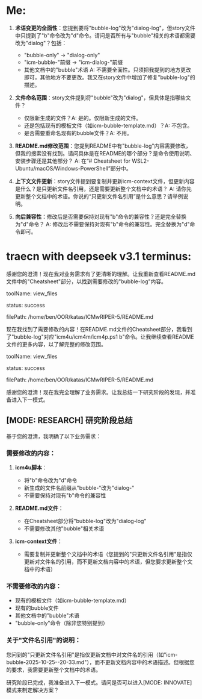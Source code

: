 # Me:

1. **术语变更的全面性**：您提到要将"bubble-log"改为"dialog-log"，但story文件中只提到了"b"命令改为"d"命令。请问是否所有与"bubble"相关的术语都需要改为"dialog"？包括：
   - "bubble-only" → "dialog-only"
   - "icm-bubble-"前缀 → "icm-dialog-"前缀
   - 其他文档中的"bubble"术语
A: 不需要全面性。只须把我提到的地方更改即可，其他地方不要更改。我又在story文件中增加了修复"bubble-log"的描述。

2. **文件命名范围**：story文件提到将"bubble"改为"dialog"，但具体是指哪些文件？
   - 仅限新生成的文件？A: 是的。仅限新生成的文件。
   - 还是包括现有的模板文件（如icm-bubble-template.md）？A: 不包含。
   - 是否需要重命名现有的bubble文件？A: 不用。

3. **README.md修改范围**：您提到README中有"bubble-log"内容需要修改，但我的搜索没有找到。请问具体是在README的哪个部分？是命令使用说明、安装步骤还是其他部分？
A: 在“# Cheatsheet for WSL2-Ubuntu/macOS/Windows-PowerShell”部分中。

4. **上下文文件更新**：story文件提到要复制并更新icm-context文件，但更新内容是什么？是只更新文件名引用，还是需要更新整个文档中的术语？
A: 请你先更新整个文档中的术语。你说的“只更新文件名引用”是什么意思？请举例说明。

5. **向后兼容性**：修改后是否需要保持对现有"b"命令的兼容性？还是完全替换为"d"命令？
A: 修改后不需要保持对现有"b"命令的兼容性。完全替换为"d"命令即可。


# traecn with deepseek v3.1 terminus:
          
感谢您的澄清！现在我对业务需求有了更清晰的理解。让我重新查看README.md文件中的"Cheatsheet"部分，以找到需要修改的"bubble-log"内容。
        
            
toolName: view_files
            
status: success
          
            
filePath: /home/ben/OOR/katas/ICMwRIPER-5/README.md
          
现在我找到了需要修改的内容！在README.md文件的Cheatsheet部分，我看到了"bubble-log"对应"icm4u/icm4m/icm4p.ps1 b"命令。让我继续查看README文件的更多内容，以了解完整的修改范围。
        
            
toolName: view_files
            
status: success
          
            
filePath: /home/ben/OOR/katas/ICMwRIPER-5/README.md
          
感谢您的澄清！现在我完全理解了业务需求。让我总结一下研究阶段的发现，并准备进入下一模式。

## [MODE: RESEARCH] 研究阶段总结

基于您的澄清，我明确了以下业务需求：

### 需要修改的内容：
1. **icm4u脚本**：
   - 将"b"命令改为"d"命令
   - 新生成的文件名前缀从"bubble-"改为"dialog-"
   - 不需要保持对现有"b"命令的兼容性

2. **README.md文件**：
   - 在Cheatsheet部分将"bubble-log"改为"dialog-log"
   - 不需要修改其他"bubble"相关术语

3. **icm-context文件**：
   - 需要复制并更新整个文档中的术语（您提到的"只更新文件名引用"是指仅更新对文件名的引用，而不更新文档内容中的术语，但您要求更新整个文档中的术语）

### 不需要修改的内容：
- 现有的模板文件（如icm-bubble-template.md）
- 现有的bubble文件
- 其他文档中的"bubble"术语
- "bubble-only"命令（除非您特别提到）

### 关于"文件名引用"的说明：
您问到的"只更新文件名引用"是指仅更新文档中对文件名的引用（如"icm-bubble-2025-10-25--20-33.md"），而不更新文档内容中的术语描述。但根据您的要求，我需要更新整个文档中的术语。

研究阶段已完成，我准备进入下一模式。请问是否可以进入[MODE: INNOVATE]模式来制定解决方案？
        